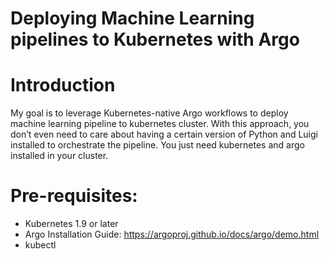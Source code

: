 # Deploying Machine Learning pipelines to Kubernetes with Argo

# Introduction

My goal is to leverage Kubernetes-native Argo workflows to deploy machine learning pipeline to kubernetes cluster. With this approach, you don’t even need to care about having a certain version of Python and Luigi installed to orchestrate the pipeline. You just need kubernetes and argo installed in your cluster.

# Pre-requisites:

- Kubernetes 1.9 or later
- Argo Installation Guide: https://argoproj.github.io/docs/argo/demo.html
- kubectl


